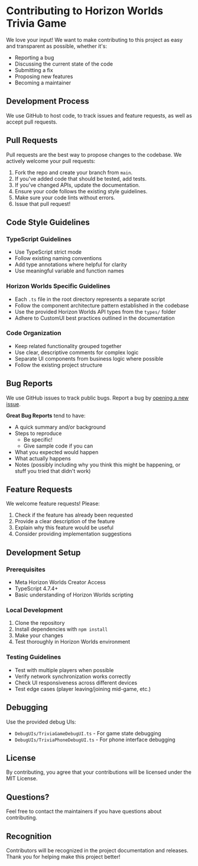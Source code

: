 # Contributing to Horizon Worlds Trivia Game

We love your input! We want to make contributing to this project as easy and transparent as possible, whether it's:

- Reporting a bug
- Discussing the current state of the code
- Submitting a fix
- Proposing new features
- Becoming a maintainer

## Development Process

We use GitHub to host code, to track issues and feature requests, as well as accept pull requests.

## Pull Requests

Pull requests are the best way to propose changes to the codebase. We actively welcome your pull requests:

1. Fork the repo and create your branch from `main`.
2. If you've added code that should be tested, add tests.
3. If you've changed APIs, update the documentation.
4. Ensure your code follows the existing style guidelines.
5. Make sure your code lints without errors.
6. Issue that pull request!

## Code Style Guidelines

### TypeScript Guidelines
- Use TypeScript strict mode
- Follow existing naming conventions
- Add type annotations where helpful for clarity
- Use meaningful variable and function names

### Horizon Worlds Specific Guidelines
- Each `.ts` file in the root directory represents a separate script
- Follow the component architecture pattern established in the codebase
- Use the provided Horizon Worlds API types from the `types/` folder
- Adhere to CustomUI best practices outlined in the documentation

### Code Organization
- Keep related functionality grouped together
- Use clear, descriptive comments for complex logic
- Separate UI components from business logic where possible
- Follow the existing project structure

## Bug Reports

We use GitHub issues to track public bugs. Report a bug by [opening a new issue](https://github.com/AndyLiner13/MePhone/issues/new).

**Great Bug Reports** tend to have:

- A quick summary and/or background
- Steps to reproduce
  - Be specific!
  - Give sample code if you can
- What you expected would happen
- What actually happens
- Notes (possibly including why you think this might be happening, or stuff you tried that didn't work)

## Feature Requests

We welcome feature requests! Please:

1. Check if the feature has already been requested
2. Provide a clear description of the feature
3. Explain why this feature would be useful
4. Consider providing implementation suggestions

## Development Setup

### Prerequisites
- Meta Horizon Worlds Creator Access
- TypeScript 4.7.4+
- Basic understanding of Horizon Worlds scripting

### Local Development
1. Clone the repository
2. Install dependencies with `npm install`
3. Make your changes
4. Test thoroughly in Horizon Worlds environment

### Testing Guidelines
- Test with multiple players when possible
- Verify network synchronization works correctly
- Check UI responsiveness across different devices
- Test edge cases (player leaving/joining mid-game, etc.)

## Debugging

Use the provided debug UIs:
- `DebugUIs/TriviaGameDebugUI.ts` - For game state debugging
- `DebugUIs/TriviaPhoneDebugUI.ts` - For phone interface debugging

## License

By contributing, you agree that your contributions will be licensed under the MIT License.

## Questions?

Feel free to contact the maintainers if you have questions about contributing.

## Recognition

Contributors will be recognized in the project documentation and releases. Thank you for helping make this project better!

